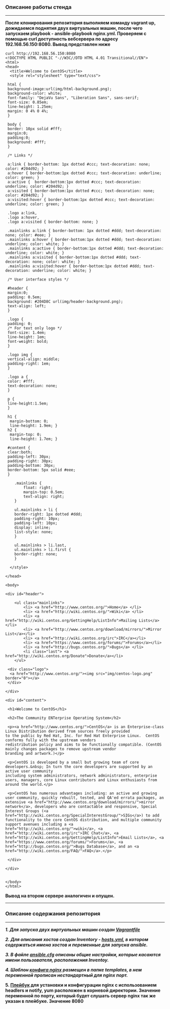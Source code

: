 ### Описание работы стенда

___

**После клонирования репозитория выполняем команду vagrant up, дожидаемся поднятия двух виртуальных машин, после чего запускаем playbook - ansible-playbook nginx.yml. Проверяем с помощью curl доступность вебсервера по адресу 192.168.56.150:8080. Вывод представлен ниже**

```
curl http://192.168.56.150:8080
<!DOCTYPE HTML PUBLIC "-//W3C//DTD HTML 4.01 Transitional//EN">
<html>
<head>
  <title>Welcome to CentOS</title>
  <style rel="stylesheet" type="text/css"> 

 html {
 background-image:url(img/html-background.png);
 background-color: white;
 font-family: "DejaVu Sans", "Liberation Sans", sans-serif;
 font-size: 0.85em;
 line-height: 1.25em;
 margin: 0 4% 0 4%;
 }

 body {
 border: 10px solid #fff;
 margin:0;
 padding:0;
 background: #fff;
 }

 /* Links */

 a:link { border-bottom: 1px dotted #ccc; text-decoration: none; color: #204d92; }
 a:hover { border-bottom:1px dotted #ccc; text-decoration: underline; color: green; }
 a:active {  border-bottom:1px dotted #ccc; text-decoration: underline; color: #204d92; }
 a:visited { border-bottom:1px dotted #ccc; text-decoration: none; color: #204d92; }
 a:visited:hover { border-bottom:1px dotted #ccc; text-decoration: underline; color: green; }
 
 .logo a:link,
 .logo a:hover,
 .logo a:visited { border-bottom: none; }

 .mainlinks a:link { border-bottom: 1px dotted #ddd; text-decoration: none; color: #eee; }
 .mainlinks a:hover { border-bottom:1px dotted #ddd; text-decoration: underline; color: white; }
 .mainlinks a:active { border-bottom:1px dotted #ddd; text-decoration: underline; color: white; }
 .mainlinks a:visited { border-bottom:1px dotted #ddd; text-decoration: none; color: white; }
 .mainlinks a:visited:hover { border-bottom:1px dotted #ddd; text-decoration: underline; color: white; }

 /* User interface styles */

 #header {
 margin:0;
 padding: 0.5em;
 background: #204D8C url(img/header-background.png);
 text-align: left;
 }

 .logo {
 padding: 0;
 /* For text only logo */
 font-size: 1.4em;
 line-height: 1em;
 font-weight: bold;
 }

 .logo img {
 vertical-align: middle;
 padding-right: 1em;
 }

 .logo a {
 color: #fff;
 text-decoration: none;
 }

 p {
 line-height:1.5em;
 }

 h1 { 
  margin-bottom: 0;
  line-height: 1.9em; }
 h2 { 
  margin-top: 0;
  line-height: 1.7em; }

 #content {
 clear:both;
 padding-left: 30px;
 padding-right: 30px;
 padding-bottom: 30px;
 border-bottom: 5px solid #eee;
 }

    .mainlinks {
        float: right;
        margin-top: 0.5em;
        text-align: right;
    }

    ul.mainlinks > li {
    border-right: 1px dotted #ddd;
    padding-right: 10px;
    padding-left: 10px;
    display: inline;
    list-style: none;
    }

    ul.mainlinks > li.last,
    ul.mainlinks > li.first {
    border-right: none;
    }

  </style>

</head>

<body>

<div id="header">

    <ul class="mainlinks">
        <li> <a href="http://www.centos.org/">Home</a> </li>
        <li> <a href="http://wiki.centos.org/">Wiki</a> </li>
        <li> <a href="http://wiki.centos.org/GettingHelp/ListInfo">Mailing Lists</a></li>
        <li> <a href="http://www.centos.org/download/mirrors/">Mirror List</a></li>
        <li> <a href="http://wiki.centos.org/irc">IRC</a></li>
        <li> <a href="https://www.centos.org/forums/">Forums</a></li>
        <li> <a href="http://bugs.centos.org/">Bugs</a> </li>
        <li class="last"> <a href="http://wiki.centos.org/Donate">Donate</a></li>
    </ul>

 <div class="logo">
  <a href="http://www.centos.org/"><img src="img/centos-logo.png" border="0"></a>
 </div>

</div>

<div id="content">

 <h1>Welcome to CentOS</h1>

 <h2>The Community ENTerprise Operating System</h2>

 <p><a href="http://www.centos.org/">CentOS</a> is an Enterprise-class Linux Distribution derived from sources freely provided
to the public by Red Hat, Inc. for Red Hat Enterprise Linux.  CentOS conforms fully with the upstream vendors
redistribution policy and aims to be functionally compatible. (CentOS mainly changes packages to remove upstream vendor
branding and artwork.)</p>

 <p>CentOS is developed by a small but growing team of core
developers.&nbsp; In turn the core developers are supported by an active user community
including system administrators, network administrators, enterprise users, managers, core Linux contributors and Linux enthusiasts from around the world.</p>

 <p>CentOS has numerous advantages including: an active and growing user community, quickly rebuilt, tested, and QA'ed errata packages, an extensive <a href="http://www.centos.org/download/mirrors/">mirror network</a>, developers who are contactable and responsive, Special Interest Groups (<a href="http://wiki.centos.org/SpecialInterestGroup/">SIGs</a>) to add functionality to the core CentOS distribution, and multiple community support avenues including a <a href="http://wiki.centos.org/">wiki</a>, <a
href="http://wiki.centos.org/irc">IRC Chat</a>, <a href="http://wiki.centos.org/GettingHelp/ListInfo">Email Lists</a>, <a href="https://www.centos.org/forums/">Forums</a>, <a href="http://bugs.centos.org/">Bugs Database</a>, and an <a
href="http://wiki.centos.org/FAQ/">FAQ</a>.</p>

 </div>

</div>


</body>
</html>

```

**Вывод на втором сервере аналогичен и опущен.**

---

### Описание содержания репозитория

---
***1. Для запуска двух виртуальных машин создан [Vagrantfile](https://github.com/ChurikovAnatolii/Playbook-for-NGINX/blob/main/Vagrantfile)***

***2. Для описания хостов создан Inventory - [hosts.yml](https://github.com/ChurikovAnatolii/Playbook-for-NGINX/blob/main/hosts.yml), в котором содержаться имена хостов и переменные для запуска ansible.***

***3. В файле [ansible.cfg](https://github.com/ChurikovAnatolii/Playbook-for-NGINX/blob/main/ansible.cfg) описаны общие настройки, которые касаются имени пользователя, расположения Inventoy.***

***4. Шаблон [конфига nginx](https://github.com/ChurikovAnatolii/Playbook-for-NGINX/blob/main/templates/nginx.conf.j2) размещен в папке templates, в нем переменной прописан нестандартный для nginx порт.***

**5. [Плейбук](https://github.com/ChurikovAnatolii/Playbook-for-NGINX/blob/main/nginx.yml) для установки и конфигурации nginx c использованием headlers и notify, yum расположен в корневой директории. Значение переменной по порту, который будет слушать сервер nginx так же указан в плейбуке. Значение 8080**
